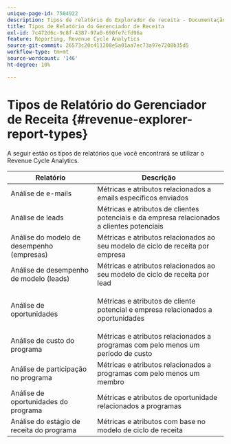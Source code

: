 ```yaml
---
unique-page-id: 7504922
description: Tipos de relatório do Explorador de receita - Documentação do Marketo - Documentação do produto
title: Tipos de Relatório do Gerenciador de Receita
exl-id: 7c472d6c-9c8f-4387-97a0-690fe7cfd96a
feature: Reporting, Revenue Cycle Analytics
source-git-commit: 26573c20c411208e5a01aa7ec73a97e7208b35d5
workflow-type: tm+mt
source-wordcount: '146'
ht-degree: 10%

---
```


# Tipos de Relatório do Gerenciador de Receita {#revenue-explorer-report-types}

A seguir estão os tipos de relatórios que você encontrará se utilizar o Revenue Cycle Analytics.

<table>
 <thead>
  <tr>
   <th>Relatório</th>
   <th>Descrição</th>
  </tr>
 </thead>
 <tbody>
  <tr>
   <td>Análise de e-mails</td>
   <td>Métricas e atributos relacionados a emails específicos enviados</td>
  </tr>
  <tr>
   <td>Análise de leads</td>
   <td>Métricas e atributos de clientes potenciais e da empresa relacionados a clientes potenciais</td>
  </tr>
  <tr>
   <td>Análise do modelo de desempenho (empresas)</td>
   <td>Métricas e atributos relacionados ao seu modelo de ciclo de receita por empresa</td>
  </tr>
  <tr>
   <td>Análise de desempenho de modelo (leads)</td>
   <td>Métricas e atributos relacionados ao seu modelo de ciclo de receita por lead</td>
  </tr>
  <tr>
   <td>Análise de oportunidades</td>
   <td><p>Métricas e atributos de cliente potencial e empresa relacionados a oportunidades</p></td>
  </tr>
  <tr>
   <td>Análise de custo do programa</td>
   <td>Métricas e atributos relacionados a programas com pelo menos um período de custo</td>
  </tr>
  <tr>
   <td>Análise de participação no programa</td>
   <td>Métricas e atributos relacionados a programas com pelo menos um membro</td>
  </tr>
  <tr>
   <td>Análise de oportunidades do programa</td>
   <td>Métricas e atributos de oportunidade relacionados a programas</td>
  </tr>
  <tr>
   <td>Análise do estágio de receita do programa</td>
   <td>Métricas e atributos com base no modelo de ciclo de receita</td>
  </tr>
 </tbody>
</table>
